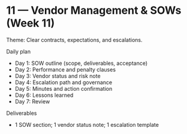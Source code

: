 # 11 — Vendor Management & SOWs (Week 11)

Theme: Clear contracts, expectations, and escalations.

Daily plan
- Day 1: SOW outline (scope, deliverables, acceptance)
- Day 2: Performance and penalty clauses
- Day 3: Vendor status and risk note
- Day 4: Escalation path and governance
- Day 5: Minutes and action confirmation
- Day 6: Lessons learned
- Day 7: Review

Deliverables
- 1 SOW section; 1 vendor status note; 1 escalation template
